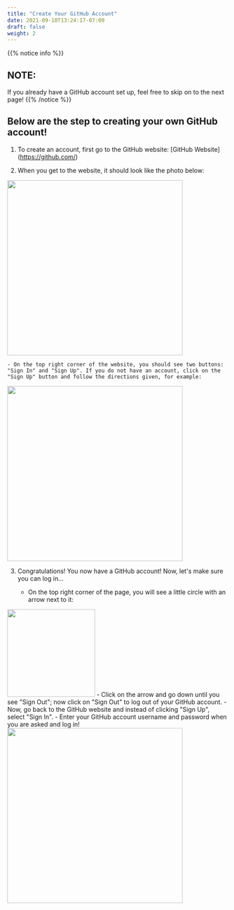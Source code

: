 ```yaml
---
title: "Create Your GitHub Account"
date: 2021-09-10T13:24:17-07:00
draft: false
weight: 2
---
```


{{% notice info %}}
## NOTE:
If you already have a GitHub account set up, feel free to skip on to the next page!
{{% /notice %}}

## Below are the step to creating your own GitHub account!

1. To create an account, first go to the GitHub website:
[GitHub Website] (https://github.com/)

2. When you get to the website, it should look like the photo below:
<img src="../images/CreatingRepositorySignUp.png" height="400"/>

    - On the top right corner of the website, you should see two buttons: "Sign In" and "Sign Up". If you do not have an account, click on the "Sign Up" button and follow the directions given, for example:

<img src="../images/github.JPG" height="400"/>

3. Congratulations! You now have a GitHub account! Now, let's make sure you can log in...

    - On the top right corner of the page, you will see a little circle with an arrow next to it:

<img src="../images/tempsnip.png" height="200"/>
    - Click on the arrow and go down until you see "Sign Out"; now click on "Sign Out" to log out of your GitHub account.
    - Now, go back to the GitHub website and instead of clicking "Sign Up", select "Sign In".
    - Enter your GitHub account username and password when you are asked and log in!

<img src="../images/CreatingRepositorySignIn2.png" height="400"/> 